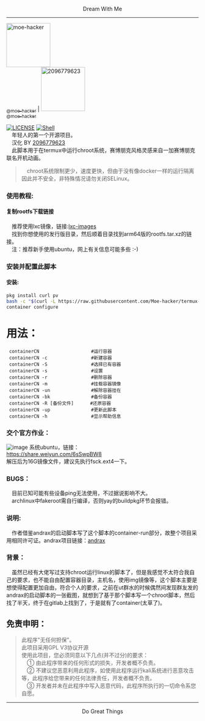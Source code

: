 <p align="center">Dream With Me</p>         

-----------      


[<img alt="moe-hacker" src="https://github.com/moe-hacker.png?size=115" width="115"><br><sub>@moe-hacker</sub>](https://github.com/moe-hacker) | [<img alt="2096779623" src="https://github.com/2096779623.png?size=115" width="115"><br><sub>@moe-hacker</sub>](https://github.com/2096779623)


[![LICENSE](https://img.shields.io/badge/license-GPLV3-brightgreen)](https://github.com/2096779623/termux-container/blob/CN/LICENSE)    [![Shell](https://img.shields.io/badge/Shell-100%25-brightgreen)](https://baike.baidu.com/item/SHELL%E8%AF%AD%E8%A8%80/22710978?fr=aladdin)      
&emsp;年轻人的第一个开源项目。    
&emsp;汉化 BY [2096779623](https://github.com/2096779623)    
&emsp;此脚本用于在termux中运行chroot系统，赛博朋克风格灵感来自一加赛博朋克联名开机动画。     
> &emsp;chroot系统限制更少，速度更快，但由于没有像docker一样的运行隔离因此并不安全，非特殊情况请勿关闭SELinux。      
### 使用教程:    

#### 复制rootfs下载链接      
&emsp;推荐使用lxc镜像，链接:[lxc-images](https://mirrors.tuna.tsinghua.edu.cn/lxc-images/images)      
&emsp;找到你想使用的发行版目录，然后顺着目录找到arm64版的rootfs.tar.xz的链接。              
&emsp;注：推荐新手使用ubuntu，网上有关信息可能多些 :-)      
### 安装并配置此脚本            
#### 安装:
```sh
pkg install curl pv
bash -c "$(curl -L https://raw.githubusercontent.com/Moe-hacker/termux-container/main/containerCN)"
container configure
```
# 用法：
```shell
 containerCN                   #运行容器
 containerCN -c                #新建容器
 containerCN -S                #选择已有容器
 containerCN -s                #设置
 containerCN -r                #删除容器
 containerCN -m                #挂载容器镜像
 containerCN -un               #解除容器挂在
 containerCN -bk               #备份容器
 containerCN -R [备份文件]      #还原容器
 containerCN -up               #更新此脚本
 containerCN -h                #显示帮助信息

```
### 交个官方作业：      
![image](https://github.com/Moe-hacker/termux-container/raw/main/.Screenshots/screenshot-ubuntu.jpg)
系统ubuntu，链接：      
https://share.weiyun.com/6sSwpBW8      
解压后为16G镜像文件，建议先执行fsck.ext4一下。     
### BUGS：      
&emsp;目前已知可能有些设备ping无法使用，不过据说影响不大。      
&emsp;archlinux中fakeroot需自行编译，否则yay的buildpkg环节会报错。      
### 说明:            
&emsp;作者借鉴andrax的启动脚本写了这个脚本的container-run部分，故整个项目采用相同许可证。andrax项目链接：[andrax](https://gitlab.com/crk-mythical/andrax-hackers-platform-v5-2)      
### 背景：
&emsp;虽然已经有大佬写过支持chroot运行linux的脚本了，但是我感觉不太符合我自己的要求，也不能自由配置容器目录，主机名，使用img镜像等，这个脚本主要是想使得配置更加自由，符合个人的要求，之前在ut群水的时候偶然间发现群友发的andrax的启动脚本的一张截图，就想到了基于那个脚本写一个chroot脚本，然后找了半天，终于在gitlab上找到了，于是就有了container(太草了)。
## 免责申明：        
> 此程序"无任何担保"。          
> 此项目采用GPL V3协议开源          
> 使用此项目，您必须同意以下几点(并不过分)的要求：             
> &emsp;① 由此程序带来的任何形式的损失，开发者概不负责。      
> &emsp;② 不建议您恶意利用此程序，如使用此程序运行kali系统进行恶意攻击等，此程序给您带来的任何法律责任，开发者概不负责。      
> &emsp;③ 开发者并未在此程序中写入恶意代码，此程序所执行的一切命令系您自愿。      

-------     
<p align="center">Do Great Things</p>       
